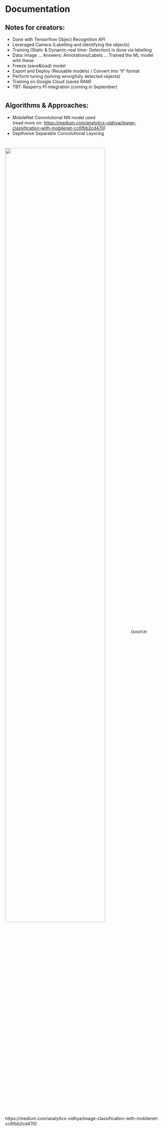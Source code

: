 # Documentation
## Notes for creators:
 - Done with Tensorflow Object Recognition API
 - Leveraged Camera (Labelling and identifying the objects)
 - Training (Static & Dynamic-real time- Detection) is done via labelling
 - Data: Image ... Answers: Annotations/Labels ... Trained the ML model with these
 - Freeze (save&load) model
 - Export and Deploy (Reusable models) / Convert into 'tf' format
 - Perform tuning (solving wrongfully detected objects)
 - Training on Google Cloud (saves RAM)
 - TBT: Rasperry PI integration (coming in September)

#
## Algorithms & Approaches:
- MobileNet Convolutional NN model used\
(read more on: https://medium.com/analytics-vidhya/image-classification-with-mobilenet-cc6fbb2cd470)
- Depthwise Separable Convolutional Layering

#
 <img  width="80%" height="80%" align = "center" src ="https://miro.medium.com/max/1384/1*7R068tzqqK-1edu4hbAVZQ.png">
 (source: https://medium.com/analytics-vidhya/image-classification-with-mobilenet-cc6fbb2cd470)
